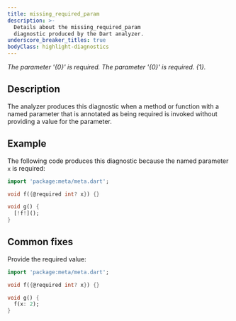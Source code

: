 ```yaml
---
title: missing_required_param
description: >-
  Details about the missing_required_param
  diagnostic produced by the Dart analyzer.
underscore_breaker_titles: true
bodyClass: highlight-diagnostics
---
```


_The parameter '{0}' is required._
_The parameter '{0}' is required. {1}._

## Description

The analyzer produces this diagnostic when a method or function with a
named parameter that is annotated as being required is invoked without
providing a value for the parameter.

## Example

The following code produces this diagnostic because the named parameter `x`
is required:

```dart
import 'package:meta/meta.dart';

void f({@required int? x}) {}

void g() {
  [!f!]();
}
```

## Common fixes

Provide the required value:

```dart
import 'package:meta/meta.dart';

void f({@required int? x}) {}

void g() {
  f(x: 2);
}
```
